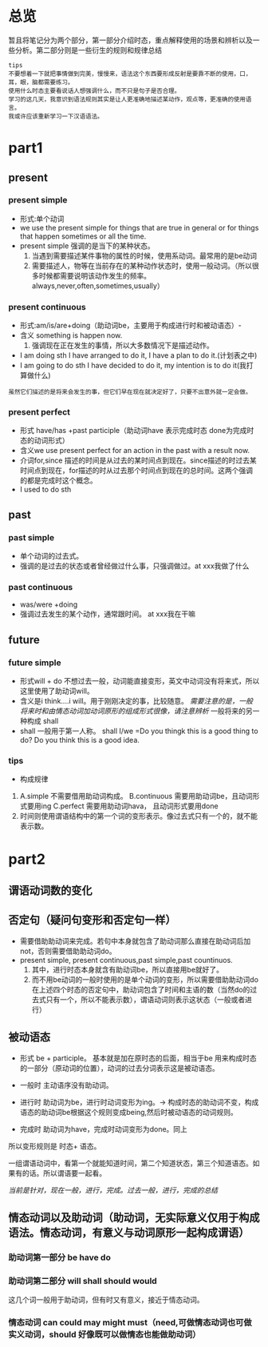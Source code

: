 # 总览
暂且将笔记分为两个部分，第一部分介绍时态，重点解释使用的场景和辨析以及一些分析。第二部分则是一些衍生的规则和规律总结
```
tips
不要想着一下就把事情做到完美，慢慢来，语法这个东西要形成反射是要靠不断的使用，口，耳，眼，脑都需要练习。
使用什么时态主要看说话人想强调什么，而不只是句子是否合理。
学习的这几天，我意识到语法规则其实是让人更准确地描述某动作，观点等，更准确的使用语言。
我或许应该重新学习一下汉语语法。
```
# part1
## present
### present simple 
- 形式:单个动词
- we use the present simple for things that are true in general or for things that happen sometimes or all the time.
- present simple 强调的是当下的某种状态。
  1. 当遇到需要描述某件事物的属性的时候，使用系动词。最常用的是be动词
  1. 需要描述人，物等在当前存在的某种动作状态时，使用一般动词。（所以很多时候都需要说明该动作发生的频率。always,never,often,sometimes,usually）
  

### present continuous
- 形式:am/is/are+doing（助动词be，主要用于构成进行时和被动语态）-
- 含义 something is happen now.
  1. 强调现在正在发生的事情，所以大多数情况下是描述动作。
- I am doing sth
  I have arranged to do it, I have a plan to do it.(计划表之中)
- I am going to do sth
  I have decided to do it, my intention is to do it(我打算做什么)
```
虽然它们描述的是将来会发生的事，但它们早在现在就决定好了，只要不出意外就一定会做。
```  
 ### present perfect
- 形式 have/has +past participle（助动词have 表示完成时态 done为完成时态的动词形式）
- 含义we use present perfect for an action in the past with a result now.
- 介词for,since 描述的时间是从过去的某时间点到现在。since描述的时过去某时间点到现在，for描述的时从过去那个时间点到现在的总时间。这两个强调的都是完成时这个概念。
- I used to do sth 


## past
### past simple
- 单个动词的过去式。
- 强调的是过去的状态或者曾经做过什么事，只强调做过。at xxx我做了什么
  


### past continuous
- was/were +doing
- 强调过去发生的某个动作，通常跟时间。 at xxx我在干嘛



## future 

### future simple
- 形式will + do 不想过去一般，动词能直接变形，英文中动词没有将来式，所以这里使用了助动词will。
- 含义是i think....i will。用于刚刚决定的事，比较随意。
  *需要注意的是，一般将来时和由情态动词加动词原形的组成形式很像，请注意辨析*
一般将来的另一种构成 shall
- shall 一般用于第一人称。 shall I/we =Do you thingk this is a good thing to do? Do you think this is a good idea.


### tips
- 构成规律
1. A.simple 不需要借用助动词构成。  B.continuous 需要用助动词be，且动词形式要用ing  C.perfect 需要用助动词hava， 且动词形式要用done
2. 时间则使用谓语结构中的第一个词的变形表示。像过去式只有一个的，就不能表示数。






# part2

## 谓语动词数的变化
## 否定句（疑问句变形和否定句一样）

- 需要借助助动词来完成。若句中本身就包含了助动词那么直接在助动词后加not，否则需要借助助动词do。
- present simple, present continuous,past simple,past countinuos.
  1. 其中，进行时态本身就含有助动词be，所以直接用be就好了。
  1. 而不用be动词的一般时使用的是单个动词的变形，所以需要借助助动词do
  在上述四个时态的否定句中，助动词包含了时间和主语的数（当然do的过去式只有一个，所以不能表示数），谓语动词则表示这状态（一般或者进行）

## 被动语态

- 形式  be + participle。 基本就是加在原时态的后面，相当于be 用来构成时态的一部分（原动词的位置），动词的过去分词表示这是被动语态。

- 一般时
主动语序没有助动词。
- 进行时
助动词为be，进行时动词变形为ing。-> 构成时态的助动词不变，构成语态的助动词be根据这个规则变成being,然后时被动语态的动词规则。
- 完成时
助动词为have，完成时动词变形为done。同上

所以变形规则是 时态+ 语态。

一组谓语动词中，看第一个就能知道时间，第二个知道状态，第三个知道语态。如果有的话。所以谓语要一起看。

*当前是针对，现在一般，进行，完成。过去一般，进行，完成的总结*



## 情态动词以及助动词（助动词，无实际意义仅用于构成语法。情态动词，有意义与动词原形一起构成谓语）

### 助动词第一部分 be have do

### 助动词第二部分  will shall should would
这几个词一般用于助动词，但有时又有意义，接近于情态动词。
### 情态动词 can could may might must（need,可做情态动词也可做实义动词，should 好像既可以做情态也能做助动词）












